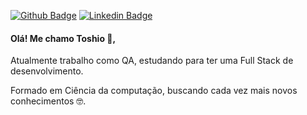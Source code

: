 [![Github Badge](https://img.shields.io/badge/-Github-000?style=flat-square&logo=Github&logoColor=white&link=https://github.com/toshiows)](https://github.com/toshiows)
[![Linkedin Badge](https://img.shields.io/badge/-LinkedIn-blue?style=flat-square&logo=Linkedin&logoColor=white&link=https://www.linkedin.com/in/toshio-watanabe-silva-aa399718a//)](https://www.linkedin.com/in/toshio-watanabe-silva-aa399718a/)

#### Olá! Me chamo Toshio 👋,

Atualmente trabalho como QA, estudando para ter uma Full Stack de desenvolvimento.

Formado em Ciência da computação, buscando cada vez mais novos conhecimentos 🤓.





<!--
**toshiows/toshiows** is a ✨ _special_ ✨ repository because its `README.md` (this file) appears on your GitHub profile.

Here are some ideas to get you started:

- 🔭 I’m currently working on ...
- 🌱 I’m currently learning ...
- 👯 I’m looking to collaborate on ...
- 🤔 I’m looking for help with ...
- 💬 Ask me about ...
- 📫 How to reach me: ...
- 😄 Pronouns: ...
- ⚡ Fun fact: ...
-->
